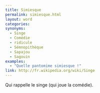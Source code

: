 ```yaml
---
title: Simiesque
permalink: simiesque.html
layout: word
categories:
synonyms:
  - Singe
  - Comédie
  - ridicule
  - Sémnopithèque
  - Sapajou
  - Sagouin
examples:
  - "Quelle pantomime simiesque !"
link: http://fr.wikipedia.org/wiki/Singe
---
```


Qui rappelle le singe (qui joue la comédie).

